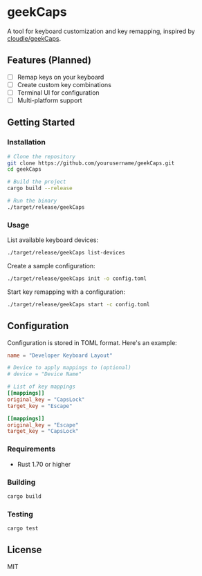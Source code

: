 # geekCaps

A tool for keyboard customization and key remapping, inspired by [cloudle/geekCaps](https://github.com/cloudle/geekCaps).

## Features (Planned)

- [ ] Remap keys on your keyboard
- [ ] Create custom key combinations
- [ ] Terminal UI for configuration
- [ ] Multi-platform support

## Getting Started

### Installation

```bash
# Clone the repository
git clone https://github.com/yourusername/geekCaps.git
cd geekCaps

# Build the project
cargo build --release

# Run the binary
./target/release/geekCaps
```

### Usage

List available keyboard devices:

```bash
./target/release/geekCaps list-devices
```

Create a sample configuration:

```bash
./target/release/geekCaps init -o config.toml
```

Start key remapping with a configuration:

```bash
./target/release/geekCaps start -c config.toml
```

## Configuration

Configuration is stored in TOML format. Here's an example:

```toml
name = "Developer Keyboard Layout"

# Device to apply mappings to (optional)
# device = "Device Name"

# List of key mappings
[[mappings]]
original_key = "CapsLock"
target_key = "Escape"

[[mappings]]
original_key = "Escape"
target_key = "CapsLock"
```

### Requirements

- Rust 1.70 or higher

### Building

```bash
cargo build
```

### Testing

```bash
cargo test
```

## License

MIT
